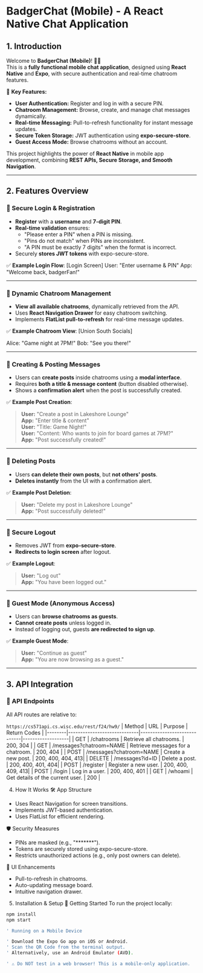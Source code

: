 # **BadgerChat (Mobile) - A React Native Chat Application**

## **1. Introduction**
Welcome to **BadgerChat (Mobile)**! 📱💬  
This is a **fully functional mobile chat application**, designed using **React Native** and **Expo**, with secure authentication and real-time chatroom features.

🚀 **Key Features:**
- **User Authentication:** Register and log in with a secure PIN.
- **Chatroom Management:** Browse, create, and manage chat messages dynamically.
- **Real-time Messaging:** Pull-to-refresh functionality for instant message updates.
- **Secure Token Storage:** JWT authentication using **expo-secure-store**.
- **Guest Access Mode:** Browse chatrooms without an account.

This project highlights the power of **React Native** in mobile app development, combining **REST APIs, Secure Storage, and Smooth Navigation**.

---

## **2. Features Overview**
### **🔹 Secure Login & Registration**
- **Register** with a **username** and **7-digit PIN**.
- **Real-time validation** ensures:
  - "Please enter a PIN" when a PIN is missing.
  - "Pins do not match" when PINs are inconsistent.
  - "A PIN must be exactly 7 digits" when the format is incorrect.
- Securely **stores JWT tokens** with expo-secure-store.

✅ **Example Login Flow**:
[Login Screen] User: "Enter username & PIN" App: "Welcome back, badgerFan!"

---

### **🔹 Dynamic Chatroom Management**
- **View all available chatrooms**, dynamically retrieved from the API.
- Uses **React Navigation Drawer** for easy chatroom switching.
- Implements **FlatList pull-to-refresh** for real-time message updates.

✅ **Example Chatroom View**:
[Union South Socials]

Alice: "Game night at 7PM!"
Bob: "See you there!"

---

### **🔹 Creating & Posting Messages**
- Users can **create posts** inside chatrooms using a **modal interface**.
- Requires **both a title & message content** (button disabled otherwise).
- Shows a **confirmation alert** when the post is successfully created.

✅ **Example Post Creation**:
> **User:** "Create a post in Lakeshore Lounge"  
> **App:** "Enter title & content"  
> **User:** "Title: Game Night!"  
> **User:** "Content: Who wants to join for board games at 7PM?"  
> **App:** "Post successfully created!"  

---

### **🔹 Deleting Posts**
- Users **can delete their own posts**, but **not others' posts**.
- **Deletes instantly** from the UI with a confirmation alert.

✅ **Example Post Deletion**:
> **User:** "Delete my post in Lakeshore Lounge"  
> **App:** "Post successfully deleted!"  

---

### **🔹 Secure Logout**
- Removes JWT from **expo-secure-store**.
- **Redirects to login screen** after logout.

✅ **Example Logout**:
> **User:** "Log out"  
> **App:** "You have been logged out."  

---

### **🔹 Guest Mode (Anonymous Access)**
- Users can **browse chatrooms as guests**.
- **Cannot create posts** unless logged in.
- Instead of logging out, guests **are redirected to sign up**.

✅ **Example Guest Mode**:
> **User:** "Continue as guest"  
> **App:** "You are now browsing as a guest."  

---

## **3. API Integration**
### **🔹 API Endpoints**
All API routes are relative to:

`https://cs571api.cs.wisc.edu/rest/f24/hw9/`
| Method | URL                         | Purpose                     | Return Codes      |
|--------|-----------------------------|-----------------------------|-------------------|
| GET    | /chatrooms                  | Retrieve all chatrooms.     | 200, 304          |
| GET    | /messages?chatroom=NAME    | Retrieve messages for a chatroom. | 200, 404 |
| POST   | /messages?chatroom=NAME    | Create a new post.          | 200, 400, 404, 413|
| DELETE | /messages?id=ID            | Delete a post.              | 200, 400, 401, 404|
| POST   | /register                  | Register a new user.        | 200, 400, 409, 413|
| POST   | /login                     | Log in a user.              | 200, 400, 401     |
| GET    | /whoami                    | Get details of the current user. | 200         |

4. How It Works
🛠️ App Structure
- Uses React Navigation for screen transitions.
- Implements JWT-based authentication.
- Uses FlatList for efficient rendering.

🛡️ Security Measures
- PINs are masked (e.g., "*******").
- Tokens are securely stored using expo-secure-store.
- Restricts unauthorized actions (e.g., only post owners can delete).

📱 UI Enhancements
- Pull-to-refresh in chatrooms.
- Auto-updating message board.
- Intuitive navigation drawer.

5. Installation & Setup
🚀 Getting Started
To run the project locally:

```sh
npm install
npm start

' Running on a Mobile Device

' Download the Expo Go app on iOS or Android.
' Scan the QR Code from the terminal output.
' Alternatively, use an Android Emulator (AVD).

' ⚠️ Do NOT test in a web browser! This is a mobile-only application.
